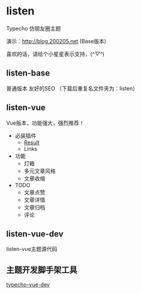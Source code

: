 # listen
Typecho 仿朋友圈主题

演示：http://blog.200205.net (Base版本)

喜欢的话，请给个小星星表示支持，(*^▽^*)

## listen-base 
普通版本 友好的SEO （下载后重复名文件夹为：listen）

## listen-vue 
Vue版本，功能强大，强烈推荐！

- 必装插件
  - [Result](https://github.com/listensay/Typecho-Listen-Restful)
  - Links
- 功能
  - 灯箱
  - 多元文章风格
  - 文章收缩
- TODO
  - 文章点赞
  - 文章详情
  - 文章归档
  - 评论
## listen-vue-dev 
listen-vue主题源代码

## 主题开发脚手架工具

[typecho-vue-dev](https://github.com/listensay/typecho-vue-dev)
